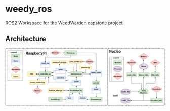 # weedy_ros
ROS2 Workspace for the WeedWarden capstone project

## Architecture
![Architecture Diagram](/img/archv3.png)

